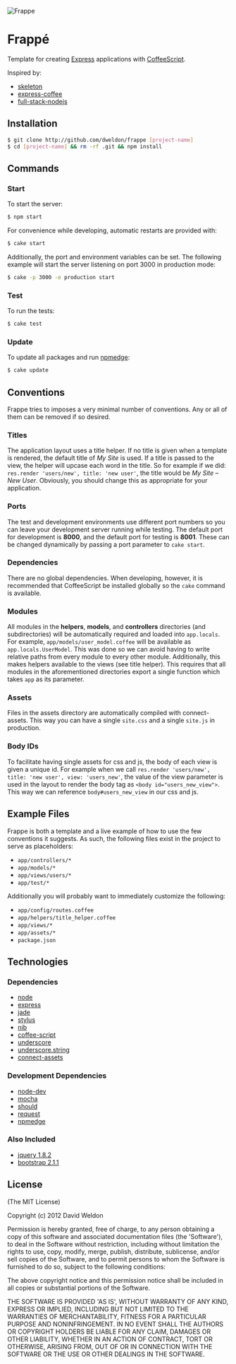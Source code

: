 ![Frappe](https://raw.github.com/dweldon/frappe/master/app/public/img/frappe.png)

# Frappé

Template for creating [Express](http://expressjs.com) applications with
[CoffeeScript](http://coffeescript.org).

Inspired by:
* [skeleton](https://github.com/EtienneLem/skeleton)
* [express-coffee](https://github.com/twilson63/express-coffee)
* [full-stack-nodejs](https://peepcode.com/screencasts/javascript)

## Installation

```sh
$ git clone http://github.com/dweldon/frappe [project-name]
$ cd [project-name] && rm -rf .git && npm install
```

## Commands

### Start

To start the server:
```sh
$ npm start
```

For convenience while developing, automatic restarts are provided with:
```sh
$ cake start
```

Additionally, the port and environment variables can be set. The following
example will start the server listening on port 3000 in production mode:
```sh
$ cake -p 3000 -e production start
```

### Test

To run the tests:
```sh
$ cake test
```

### Update

To update all packages and run [npmedge](https://npmjs.org/package/npmedge):
```sh
$ cake update
```

## Conventions

Frappe tries to imposes a very minimal number of conventions. Any or all of them
can be removed if so desired.

### Titles

The application layout uses a title helper. If no title is given when a template
is rendered, the default title of *My Site* is used. If a title is passed to the
view, the helper will upcase each word in the title. So for example if we did:
`res.render 'users/new', title: 'new user'`, the title would be
*My Site – New User*. Obviously, you should change this as appropriate for your
application.

### Ports

The test and development environments use different port numbers so you can
leave your development server running while testing. The default port for
development is **8000**, and the default port for testing is **8001**. These can
be changed dynamically by passing a port parameter to `cake start`.

### Dependencies

There are no global dependencies. When developing, however, it is recommended
that CoffeeScript be installed globally so the `cake` command is available.

### Modules

All modules in the **helpers**, **models**, and **controllers** directories (and
subdirectories) will be automatically required and loaded into `app.locals`. For
example, `app/models/user_model.coffee` will be available as
`app.locals.UserModel`. This was done so we can avoid having to write relative
paths from every module to every other module. Additionally, this makes helpers
available to the views (see title helper). This requires that all modules in the
aforementioned directories export a single function which takes `app` as its
parameter.

### Assets

Files in the assets directory are automatically compiled with connect-assets.
This way you can have a single `site.css` and a single `site.js` in production.

### Body IDs
To facilitate having single assets for css and js, the body of each
view is given a unique id. For example when we call
`res.render 'users/new', title: 'new user', view: 'users_new'`, the value of the
view parameter is used in the layout to render the body tag as
`<body id="users_new_view">`. This way we can reference `body#users_new_view` in
our css and js.

## Example Files
Frappe is both a template and a live example of how to use the few conventions
it suggests. As such, the following files exist in the project to serve as
placeholders:

* `app/controllers/*`
* `app/models/*`
* `app/views/users/*`
* `app/test/*`

Additionally you will probably want to immediately customize the following:

* `app/config/routes.coffee`
* `app/helpers/title_helper.coffee`
* `app/views/*`
* `app/assets/*`
* `package.json`

## Technologies

### Dependencies

* [node](http://nodejs.org/)
* [express](https://github.com/visionmedia/express)
* [jade](https://github.com/visionmedia/jade)
* [stylus](https://github.com/learnboost/stylus)
* [nib](https://github.com/visionmedia/nib)
* [coffee-script](https://github.com/jashkenas/coffee-script)
* [underscore](http://documentcloud.github.com/underscore/)
* [underscore.string](https://github.com/epeli/underscore.string)
* [connect-assets](https://github.com/TrevorBurnham/connect-assets)

### Development Dependencies

* [node-dev](https://github.com/fgnass/node-dev)
* [mocha](https://github.com/visionmedia/mocha)
* [should](https://github.com/visionmedia/should.js)
* [request](https://github.com/mikeal/request)
* [npmedge](https://npmjs.org/package/npmedge)

### Also Included

* [jquery 1.8.2](http://jquery.com/)
* [bootstrap 2.1.1](http://twitter.github.com/bootstrap/)

## License

(The MIT License)

Copyright (c) 2012 David Weldon

Permission is hereby granted, free of charge, to any person obtaining
a copy of this software and associated documentation files (the
'Software'), to deal in the Software without restriction, including
without limitation the rights to use, copy, modify, merge, publish,
distribute, sublicense, and/or sell copies of the Software, and to
permit persons to whom the Software is furnished to do so, subject to
the following conditions:

The above copyright notice and this permission notice shall be
included in all copies or substantial portions of the Software.

THE SOFTWARE IS PROVIDED 'AS IS', WITHOUT WARRANTY OF ANY KIND,
EXPRESS OR IMPLIED, INCLUDING BUT NOT LIMITED TO THE WARRANTIES OF
MERCHANTABILITY, FITNESS FOR A PARTICULAR PURPOSE AND NONINFRINGEMENT.
IN NO EVENT SHALL THE AUTHORS OR COPYRIGHT HOLDERS BE LIABLE FOR ANY
CLAIM, DAMAGES OR OTHER LIABILITY, WHETHER IN AN ACTION OF CONTRACT,
TORT OR OTHERWISE, ARISING FROM, OUT OF OR IN CONNECTION WITH THE
SOFTWARE OR THE USE OR OTHER DEALINGS IN THE SOFTWARE.

